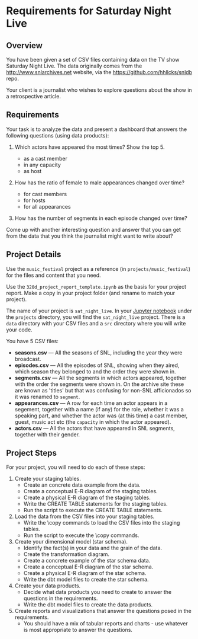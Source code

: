 # Requirements for Saturday Night Live

## Overview
You have been given a set of CSV files containing data on the TV show Saturday Night Live.  The data originally comes from the http://www.snlarchives.net website, via the https://github.com/hhllcks/snldb repo.

Your client is a journalist who wishes to explore questions about the show in a retrospective article. 

## Requirements
Your task is to analyze the data and present a dashboard that answers the following questions (using data products):


1. Which actors have appeared the most times? Show the top 5.
    * as a cast member
    * in any capacity
    * as host

3. How has the ratio of female to male appearances changed over time?
    * for cast members
    * for hosts
    * for all appearances

2. How has the number of segments in each episode changed over time?

Come up with another interesting question and answer that you can get from the data that you think 
the journalist might want to write about?

## Project Details
Use the `music_festival` project as a reference (in `projects/music_festival`) for the files and content that you need.

Use the `320d_project_report_template.ipynb` as the basis for your project report. Make a copy in your project folder (and rename to match your project).

The name of your project is `sat_night_live`. In your [Jupyter notebook](https://notebook.dei320.net) under the
`projects` directory, you will find the `sat_night_live` project. There is a `data` directory with your CSV 
files and a `src` directory where you will write your code.

You have 5 CSV files:

* **seasons.csv** — All the seasons of SNL, including the year they were broadcast.
* **episodes.csv** — All the episodes of SNL, showing when they aired, which season they belonged to and the order they were shown in.
* **segments.csv** — All the segments in which actors appeared, together with the order the segments were shown in.  On the archive site these are known as 'titles' but that was confusing for non-SNL afficionados so it was renamed to `segment`.
* **appearances.csv** — A row for each time an actor appears in a segement, together with a name (if any) for the role, whether it was a speaking part, and whether the actor was (at this time) a cast member, guest, music act etc (the `capacity` in which the actor appeared).
* **actors.csv** — All the actors that have appeared in SNL segments, together with their gender.

## Project Steps
For your project, you will need to do each of these steps:
1) Create your staging tables.
   * Create an concrete data example from the data.
   * Create a conceptual E-R diagram of the staging tables.
   * Create a physical E-R diagram of the staging tables.
   * Write the CREATE TABLE statements for the staging tables.
   * Run the script to execute the CREATE TABLE statements.
2) Load the data from the CSV files into your staging tables.
   * Write the \copy commands to load the CSV files into the staging tables.
   * Run the script to execute the \copy commands.
3) Create your dimensional model (star schema).
   * Identify the fact(s) in your data and the grain of the data.
   * Create the transformation diagram.
   * Create a concrete example of the star schema data.
   * Create a conceptual E-R diagram of the star schema.
   * Create a physical E-R diagram of the star schema.
   * Write the dbt model files to create the star schema.
4) Create your data products.
   * Decide what data products you need to create to answer the questions in the requirements.
   * Write the dbt model files to create the data products.
5) Create reports and visualizations that answer the questions posed in the requirements.
   * You should have a mix of tabular reports and charts - use whatever is most appropriate to answer the questions.

